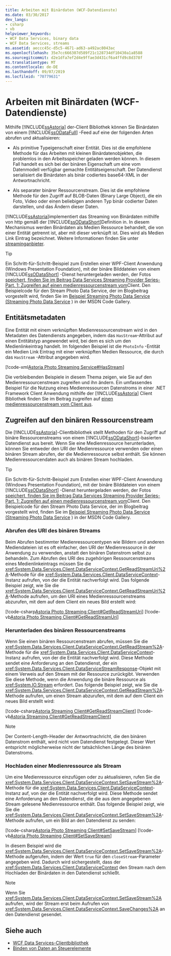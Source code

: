 ```yaml
---
title: Arbeiten mit Binärdaten (WCF-Datendienste)
ms.date: 03/30/2017
dev_langs:
- csharp
- vb
helpviewer_keywords:
- WCF Data Services, binary data
- WCF Data Services, streams
ms.assetid: aeccc45c-d5c5-4671-ad63-a492ac8043ac
ms.openlocfilehash: 35e7cc666307d589f21c128734df10430a1a8588
ms.sourcegitcommit: d2e1dfa7ef2d4e9ffae3d431cf6a4ffd9c8d378f
ms.translationtype: MT
ms.contentlocale: de-DE
ms.lasthandoff: 09/07/2019
ms.locfileid: "70779631"
---
```

# <a name="working-with-binary-data-wcf-data-services"></a>Arbeiten mit Binärdaten (WCF-Datendienste)

Mithilfe [!INCLUDE[ssAstoria](../../../../includes/ssastoria-md.md)] der-Client Bibliothek können Sie Binärdaten von einem [!INCLUDE[ssODataFull](../../../../includes/ssodatafull-md.md)] -Feed auf eine der folgenden Arten abrufen und aktualisieren:

- Als primitive Typeigenschaft einer Entität. Dies ist die empfohlene Methode für das Arbeiten mit kleinen Binärdatenobjekten, die problemlos in den Arbeitsspeicher geladen werden können. In diesem Fall handelt es sich bei der binären Eigenschaft um eine vom Datenmodell verfügbar gemachte Entitätseigenschaft. Der Datendienst serialisiert die Binärdaten als binär codiertes base64-XML in der Antwortnachricht.

- Als separater binärer Ressourcenstream. Dies ist die empfohlene Methode für den Zugriff auf BLOB-Daten (Binary Large Object), die ein Foto, Video oder einen beliebigen anderen Typ binär codierter Daten darstellen, und das Ändern dieser Daten.

[!INCLUDE[ssAstoria](../../../../includes/ssastoria-md.md)]implementiert das Streaming von Binärdaten mithilfe von http gemäß der [!INCLUDE[ssODataShort](../../../../includes/ssodatashort-md.md)]Definition in. In diesem Mechanismus werden Binärdaten als Medien Ressource behandelt, die von einer Entität getrennt ist, aber mit dieser verknüpft ist. Dies wird als Medien Link Eintrag bezeichnet. Weitere Informationen finden Sie unter [streaminganbieter](streaming-provider-wcf-data-services.md).

> [!TIP]
> Ein Schritt-für-Schritt-Beispiel zum Erstellen einer WPF-Client Anwendung (Windows Presentation Foundation), mit der binäre Bilddateien von einem [!INCLUDE[ssODataShort](../../../../includes/ssodatashort-md.md)] -Dienst heruntergeladen werden, der Fotos [speichert, finden Sie im Beitrag Data Services Streaming Provider Series-Part. 1: Zugreifen auf einen medienressourcenstream vom](https://go.microsoft.com/fwlink/?LinkId=201637)Client. Den Beispielcode für den Stream Photo Data Service, der im Blogbeitrag vorgestellt wird, finden Sie im [Beispiel Streaming Photo Data Service (Streaming Photo Data Service](https://go.microsoft.com/fwlink/?LinkId=198988) ) in der MSDN Code Gallery.

## <a name="entity-metadata"></a>Entitätsmetadaten

Eine Entität mit einem verknüpften Medienressourcenstream wird in den Metadaten des Datendiensts angegeben, indem das `HasStream`-Attribut auf einen Entitätstyp angewendet wird, bei dem es sich um den Medienlinkeintrag handelt. Im folgenden Beispiel ist die `PhotoInfo` -Entität ein Medien Link Eintrag mit einer verknüpften Medien Ressource, die durch das `HasStream` -Attribut angegeben wird.

[!code-xml[Astoria Photo Streaming Service#HasStream](../../../../samples/snippets/xml/VS_Snippets_Misc/astoria_photo_streaming_service/xml/photodata.edmx#hasstream)]

Die verbleibenden Beispiele in diesem Thema zeigen, wie Sie auf den Medienressourcenstream zugreifen und ihn ändern. Ein umfassendes Beispiel für die Nutzung eines Medienressourcen Datenstroms in einer .NET Framework Client Anwendung mithilfe der [!INCLUDE[ssAstoria](../../../../includes/ssastoria-md.md)] Client Bibliothek finden Sie im Beitrag zugreifen auf [einen medienressourcenstream vom Client aus](https://go.microsoft.com/fwlink/?LinkID=201637).

## <a name="accessing-the-binary-resource-stream"></a>Zugreifen auf den binären Ressourcenstream

Die [!INCLUDE[ssAstoria](../../../../includes/ssastoria-md.md)]-Clientbibliothek stellt Methoden für den Zugriff auf binäre Ressourcenstreams von einem [!INCLUDE[ssODataShort](../../../../includes/ssodatashort-md.md)]-basierten Datendienst aus bereit. Wenn Sie eine Medienressource herunterladen, können Sie entweder den URI der Medienressource verwenden oder einen binären Stream abrufen, der die Medienressource selbst enthält. Sie können Medienressourcendaten auch als binären Stream hochladen.

> [!TIP]
> Ein Schritt-für-Schritt-Beispiel zum Erstellen einer WPF-Client Anwendung (Windows Presentation Foundation), mit der binäre Bilddateien von einem [!INCLUDE[ssODataShort](../../../../includes/ssodatashort-md.md)] -Dienst heruntergeladen werden, der Fotos [speichert, finden Sie im Beitrag Data Services Streaming Provider Series-Part. 1: Zugreifen auf einen medienressourcenstream vom](https://go.microsoft.com/fwlink/?LinkId=201637)Client. Den Beispielcode für den Stream Photo Data Service, der im Blogbeitrag vorgestellt wird, finden Sie im [Beispiel Streaming Photo Data Service (Streaming Photo Data Service](https://go.microsoft.com/fwlink/?LinkId=198988) ) in der MSDN Code Gallery.

### <a name="getting-the-uri-of-the-binary-stream"></a>Abrufen des URI des binären Streams

Beim Abrufen bestimmter Medienressourcentypen wie Bildern und anderen Mediendateien ist es oft einfacher, den URI der Medienressource in der Anwendung zu verwenden, anstatt den binären Datenstrom selbst zu behandeln. Zum Abrufen des URI des zugehörigen Ressourcenstreams eines Medienlinkeintrags müssen Sie die <xref:System.Data.Services.Client.DataServiceContext.GetReadStreamUri%2A>-Methode für die <xref:System.Data.Services.Client.DataServiceContext>-Instanz aufrufen, von der die Entität nachverfolgt wird. Das folgende Beispiel zeigt, wie Sie die <xref:System.Data.Services.Client.DataServiceContext.GetReadStreamUri%2A>-Methode aufrufen, um den URI eines Medienressourcenstreams abzurufen, mit dem auf dem Client ein neues Bild erstellt wird:

[!code-csharp[Astoria Photo Streaming Client#GetReadStreamUri](../../../../samples/snippets/csharp/VS_Snippets_Misc/astoria_photo_streaming_client/cs/photowindow.xaml.cs#getreadstreamuri)]
[!code-vb[Astoria Photo Streaming Client#GetReadStreamUri](../../../../samples/snippets/visualbasic/VS_Snippets_Misc/astoria_photo_streaming_client/vb/photowindow.xaml.vb#getreadstreamuri)]

### <a name="downloading-the-binary-resource-stream"></a>Herunterladen des binären Ressourcenstreams

Wenn Sie einen binären Ressourcenstream abrufen, müssen Sie die <xref:System.Data.Services.Client.DataServiceContext.GetReadStream%2A>-Methode für die <xref:System.Data.Services.Client.DataServiceContext>-Instanz aufrufen, von der die Entität nachverfolgt wird. Diese Methode sendet eine Anforderung an den Datendienst, der ein <xref:System.Data.Services.Client.DataServiceStreamResponse>-Objekt mit einem Verweis auf den Stream mit der Ressource zurückgibt. Verwenden Sie diese Methode, wenn die Anwendung die binäre Ressource als <xref:System.IO.Stream> erfordert. Das folgende Beispiel zeigt, wie Sie die <xref:System.Data.Services.Client.DataServiceContext.GetReadStream%2A>-Methode aufrufen, um einen Stream abzurufen, mit dem auf dem Client ein neues Bild erstellt wird:

[!code-csharp[Astoria Streaming Client#GetReadStreamClient](../../../../samples/snippets/csharp/VS_Snippets_Misc/astoria_streaming_client/cs/customerphotowindow.xaml.cs#getreadstreamclient)]
[!code-vb[Astoria Streaming Client#GetReadStreamClient](../../../../samples/snippets/visualbasic/VS_Snippets_Misc/astoria_streaming_client/vb/customerphotowindow.xaml.vb#getreadstreamclient)]

> [!NOTE]
> Der Content-Length-Header der Antwortnachricht, die den binären Datenstrom enthält, wird nicht vom Datendienst festgelegt. Dieser Wert entspricht möglicherweise nicht der tatsächlichen Länge des binären Datenstroms.

### <a name="uploading-a-media-resource-as-a-stream"></a>Hochladen einer Medienressource als Stream

Um eine Medienressource einzufügen oder zu aktualisieren, rufen Sie die <xref:System.Data.Services.Client.DataServiceContext.SetSaveStream%2A>-Methode für die <xref:System.Data.Services.Client.DataServiceContext>-Instanz auf, von der die Entität nachverfolgt wird. Diese Methode sendet eine Anforderung an den Datendienst, die die aus dem angegebenen Stream gelesene Medienressource enthält. Das folgende Beispiel zeigt, wie Sie die <xref:System.Data.Services.Client.DataServiceContext.SetSaveStream%2A>-Methode aufrufen, um ein Bild an den Datendienst zu senden:

[!code-csharp[Astoria Photo Streaming Client#SetSaveStream](../../../../samples/snippets/csharp/VS_Snippets_Misc/astoria_photo_streaming_client/cs/photodetailswindow.xaml.cs#setsavestream)]
[!code-vb[Astoria Photo Streaming Client#SetSaveStream](../../../../samples/snippets/visualbasic/VS_Snippets_Misc/astoria_photo_streaming_client/vb/photodetailswindow.xaml.vb#setsavestream)]

In diesem Beispiel wird die <xref:System.Data.Services.Client.DataServiceContext.SetSaveStream%2A>-Methode aufgerufen, indem der Wert `true` für den `closeStream`-Parameter angegeben wird. Dadurch wird sichergestellt, dass der <xref:System.Data.Services.Client.DataServiceContext> den Stream nach dem Hochladen der Binärdaten in den Datendienst schließt.

> [!NOTE]
> Wenn Sie <xref:System.Data.Services.Client.DataServiceContext.SetSaveStream%2A> aufrufen, wird der Stream erst beim Aufrufen von <xref:System.Data.Services.Client.DataServiceContext.SaveChanges%2A> an den Datendienst gesendet.

## <a name="see-also"></a>Siehe auch

- [WCF Data Services-Clientbibliothek](wcf-data-services-client-library.md)
- [Binden von Daten an Steuerelemente](binding-data-to-controls-wcf-data-services.md)
